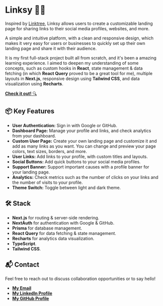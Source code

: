 # Linksy 🔗🌐

Inspired by [Linktree](https://linktr.ee), Linksy allows users to create a customizable landing page for sharing links to their social media profiles, websites, and more.

A simple and intuitive platform, with a clean and responsive design, which makes it very easy for users or businesses to quickly set up their own landing page and share it with their audience.

It is my first full-stack project built all from scratch, and it's been a amazing learning experience. I aimed to deepen my understanding of some concepts, such as custom hooks in **React**, state management & data fetching (in which **React Query** proved to be a great tool for me), multiple layouts in **Next.js**, responsive design using **Tailwind CSS**, and data visualization using **Recharts**.

[**Check it out!** 🔍](https://linksy-live.vercel.app)

## 📦 Key Features

- **User Authentication:** Sign in with Google or GitHub.
- **Dashboard Page:** Manage your profile and links, and check analytics from your dashboard.
- **Custom User Page:** Create your own landing page and customize it and add as many links as you want. You can change and preview your page colors, text sizes, borders, and more.
- **User Links:** Add links to your profile, with custom titles and layouts.
- **Social Buttons:** Add quick buttons to your social media profiles.
- **Support Banner:** Support important causes with a profile banner for your landing page.
- **Analytics:** Check metrics such as the number of clicks on your links and the number of visits to your profile.
- **Theme Switch:** Toggle between light and dark theme.

## 🛠️ Stack

- **Next.js** for routing & server-side rendering.
- **NextAuth** for authentication with Google & GitHub.
- **Prisma** for database management.
- **React Query** for data fetching & state management.
- **Recharts** for analytics data visualization.
- **TypeScript**.
- **Tailwind CSS**.

## 📬 Contact

Feel free to reach out to discuss collaboration opportunities or to say hello!

- [**My Email**](mailto:matheus.felipe.19rt@gmail.com)
- [**My LinkedIn Profile**](https://www.linkedin.com/in/matheus-mortari-19rt)
- [**My GitHub Profile**](https://github.com/matimortari)

